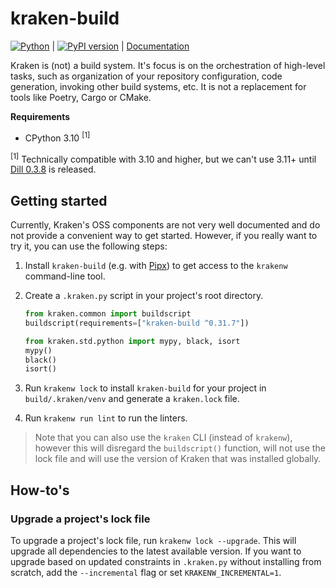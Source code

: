# kraken-build

[![Python](https://github.com/kraken-build/kraken/actions/workflows/python.yaml/badge.svg)](https://github.com/kraken-build/kraken/actions/workflows/python.yaml) |
[![PyPI version](https://badge.fury.io/py/kraken-build.svg)](https://badge.fury.io/py/kraken-build) |
[Documentation](https://kraken-build.github.io/kraken/)

Kraken is (not) a build system. It's focus is on the orchestration of high-level tasks, such as organization of your
repository configuration, code generation, invoking other build systems, etc. It is not a replacement for tools like
Poetry, Cargo or CMake.

__Requirements__

* CPython 3.10 <sup>[1]</sup>

<sup>[1]</sup> Technically compatible with 3.10 and higher, but we can't use 3.11+ until
[Dill 0.3.8](https://github.com/uqfoundation/dill/issues/595) is released.

## Getting started

  [Pipx]: https://pypa.github.io/pipx/

Currently, Kraken's OSS components are not very well documented and do not provide a convenient way to get started.
However, if you really want to try it, you can use the following steps:

1. Install `kraken-build` (e.g. with [Pipx][]) to get access to the `krakenw` command-line tool.
2. Create a `.kraken.py` script in your project's root directory.

    ```py
    from kraken.common import buildscript
    buildscript(requirements=["kraken-build ^0.31.7"])
    
    from kraken.std.python import mypy, black, isort
    mypy()
    black()
    isort()
    ```
3. Run `krakenw lock` to install `kraken-build` for your project in `build/.kraken/venv` and generate a `kraken.lock` file.
4. Run `krakenw run lint` to run the linters.

> Note that you can also use the `kraken` CLI (instead of `krakenw`), however this will disregard the `buildscript()`
> function, will not use the lock file and will use the version of Kraken that was installed globally.

## How-to's

### Upgrade a project's lock file

To upgrade a project's lock file, run `krakenw lock --upgrade`. This will upgrade all dependencies to the latest
available version. If you want to upgrade based on updated constraints in `.kraken.py` without installing from scratch,
add the `--incremental` flag or set `KRAKENW_INCREMENTAL=1`.
